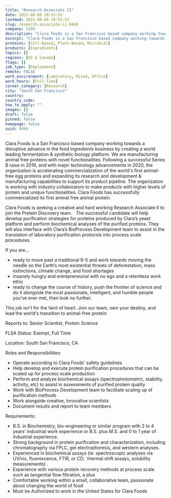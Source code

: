 ```yaml
---
title: "Research Associate II"
date: 2021-08-09 19:53:53
lastmod: 2021-08-09 19:53:53
slug: research-associate-ii-9469
company: 1299
description: "Clara Foods is a San Francisco based company working towards a disruptive advance in the food ingredients business by creating a world leading fermentation & synthetic biology platform. We are manufacturing animal free proteins with novel functionalities. Following a successful Series B raise in 2019, and with major technology advancements in 2020, the organization is accelerating commercialization of the world's first animal-free egg proteins and expanding its research and development & manufacturing capabilities to support its product pipeline."
excerpt: "Clara Foods is a San Francisco based company working towards a disruptive advance in the food ingredients business by creating a world leading fermentation & synthetic biology platform. We are manufacturing animal free proteins with novel functionalities. Following a successful Series B raise in 2019, and with major technology advancements in 2020, the organization is accelerating commercialization of the world's first animal-free egg proteins and expanding its research and development & manufacturing capabilities to support its product pipeline."
proteins: [Cell-Based, Plant-Based, Microbial]
products: [Ingredients]
topics: []
regions: [US & Canada]
flags: []
job_type: [Employment]
remote: FALSE
work_environment: [Laboratory, Mixed, Office]
work_hours: [Full-Time]
career_category: [Research]
city: "South San Francisco"
country: 
country_code: 
how_to_apply: ""
images: []
draft: false
pinned: false
homepage: false
uuid: 9469
---
```

<p>Clara Foods is a San Francisco based company working towards a disruptive advance in the food ingredients business by creating a world leading fermentation & synthetic biology platform. We are manufacturing animal free proteins with novel functionalities. Following a successful Series B raise in 2019, and with major technology advancements in 2020, the organization is accelerating commercialization of the world's first animal-free egg proteins and expanding its research and development & manufacturing capabilities to support its product pipeline. The organization is working with industry collaborators to make products with higher levels of protein and unique functionalities. Clara Foods has successfully commercialized its first animal free animal protein.</p>
<p>Clara Foods is seeking a creative and hard working Research Associate II to join the Protein Discovery team.   The successful candidate will help develop purification strategies for proteins produced by Clara’s yeast platform and perform biochemical analyses of the purified proteins. They will also interface with Clara’s BioProcess Development team to assist in the translation of laboratory purification protocols into process scale procedures. </p>
<p>If you are…</p>
<ul>
<li>ready to move past a traditional 9-5 and work towards moving the needle on the Earth’s most existential threats of deforestation, mass extinctions, climate change, and food shortages</li>
<li>insanely hungry and entrepreneurial with no ego and a relentless work ethic</li>
<li>ready to change the course of history, push the frontier of science and do it alongside the most passionate, intelligent, and humble people you’ve ever met, then look no further. </li>
</ul>
<p>This job isn't for the faint of heart. Join our team, own your destiny, and lead the world's transition to animal-free protein</p>
<p>Reports to: Senior Scientist, Protein Science</p>
<p>FLSA Status: Exempt, Full Time</p>
<p>Location: South San Francisco, CA</p>
<p>Roles and Responsibilities:</p>
<ul>
<li>Operate according to Clara Foods’ safety guidelines</li>
<li>Help develop and execute protein purification procedures that can be scaled up for process scale production</li>
<li>Perform and analyze biochemical assays (spectrophotometric, stability, activity, etc) to assist in assessments of purified protein quality</li>
<li>Work with BioProcess Development team to facilitate scaling up of purification methods</li>
<li>Work alongside creative, innovative scientists</li>
<li>Document results and report to team members</li>
</ul>
<p>Requirements:</p>
<ul>
<li>B.S. in Biochemistry, bio-engineering or similar program with 2 to 4 years’ industrial work experience or B.S. plus M.S. and 0 to 1 year of industrial experience.</li>
<li>Strong background in protein purification and characterization, including chromatography via FPLC, gel electrophoresis, and western analyses.</li>
<li>Experienced in biochemical assays (ie: spectroscopic analyses via UV/vis, fluorescence, FTIR, or CD;  thermal shift assays, solubility measurements) .</li>
<li>Experience with various protein recovery methods at process scale such as tangential flow filtration, a plus </li>
<li>Comfortable working within a small, collaborative team, passionate about changing the world of food</li>
<li>Must be Authorized to work in the United States for Clara Foods</li>
</ul>
